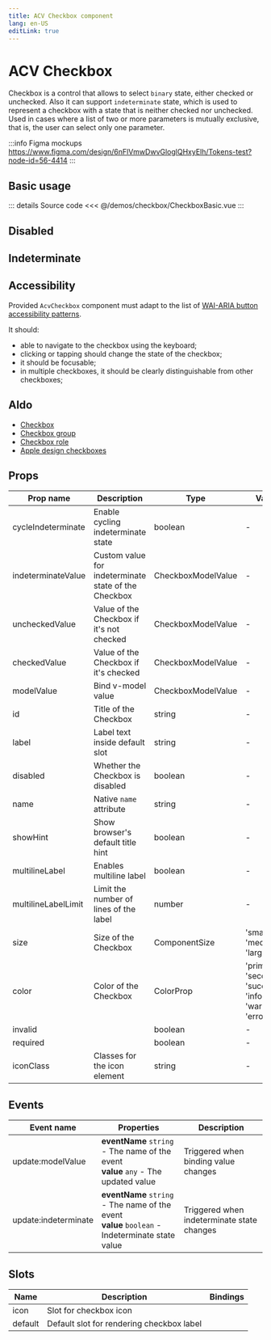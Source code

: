 ```yaml
---
title: ACV Checkbox component
lang: en-US
editLink: true
---
```


# ACV Checkbox

Checkbox is a control that allows to select `binary` state, either checked or unchecked.
Also it can support `indeterminate` state, which is used to represent a checkbox with a state that is neither checked nor unchecked.
Used in cases where a list of two or more parameters is mutually exclusive,
that is, the user can select only one parameter.

:::info Figma mockups
https://www.figma.com/design/6nFlVmwDwvGloglQHxyElh/Tokens-test?node-id=56-4414
:::

## Basic usage

<CheckboxBasic />

::: details Source code
<<< @/demos/checkbox/CheckboxBasic.vue
:::

## Disabled

<CheckboxDisabled />

## Indeterminate

<CheckboxIndeterminate />

## Accessibility

Provided `AcvCheckbox` component must adapt to the list of
[WAI-ARIA button accessibility patterns](https://www.w3.org/WAI/ARIA/apg/patterns/checkbox/).

It should:

- able to navigate to the checkbox using the keyboard;
- clicking or tapping should change the state of the checkbox;
- it should be focusable;
- in multiple checkboxes, it should be clearly distinguishable from other checkboxes;

## Aldo

- [Checkbox](https://www.w3.org/TR/wai-aria-practices-1.1/examples/checkbox/checkbox-1/checkbox-1.html)
- [Checkbox group](https://www.w3.org/TR/wai-aria-practices-1.1/examples/checkbox/checkbox-2/checkbox-2.html)
- [Checkbox role](https://developer.mozilla.org/en-US/docs/Web/Accessibility/ARIA/Roles/checkbox_role)
- [Apple design checkboxes](https://developer.apple.com/design/human-interface-guidelines/macos/buttons/checkboxes/)

## Props

| Prop name           | Description                                          | Type               | Values                                                        | Default   |
| ------------------- | ---------------------------------------------------- | ------------------ | ------------------------------------------------------------- | --------- |
| cycleIndeterminate  | Enable cycling indeterminate state                   | boolean            | -                                                             |           |
| indeterminateValue  | Custom value for indeterminate state of the Checkbox | CheckboxModelValue | -                                                             | null      |
| uncheckedValue      | Value of the Checkbox if it's not checked            | CheckboxModelValue | -                                                             | false     |
| checkedValue        | Value of the Checkbox if it's checked                | CheckboxModelValue | -                                                             | true      |
| modelValue          | Bind v-model value                                   | CheckboxModelValue | -                                                             |           |
| id                  | Title of the Checkbox                                | string             | -                                                             |           |
| label               | Label text inside default slot                       | string             | -                                                             |           |
| disabled            | Whether the Checkbox is disabled                     | boolean            | -                                                             | false     |
| name                | Native `name` attribute                              | string             | -                                                             |           |
| showHint            | Show browser's default title hint                    | boolean            | -                                                             | false     |
| multilineLabel      | Enables multiline label                              | boolean            | -                                                             | false     |
| multilineLabelLimit | Limit the number of lines of the label               | number             | -                                                             |           |
| size                | Size of the Checkbox                                 | ComponentSize      | 'small', 'medium', 'large'                                    | 'medium'  |
| color               | Color of the Checkbox                                | ColorProp          | 'primary', 'secondary', 'success', 'info', 'warning', 'error' | 'primary' |
| invalid             |                                                      | boolean            | -                                                             |           |
| required            |                                                      | boolean            | -                                                             |           |
| iconClass           | Classes for the icon element                         | string             | -                                                             |           |

## Events

| Event name           | Properties                                                                                         | Description                                |
| -------------------- | -------------------------------------------------------------------------------------------------- | ------------------------------------------ |
| update:modelValue    | **eventName** `string` - The name of the event<br/>**value** `any` - The updated value             | Triggered when binding value changes       |
| update:indeterminate | **eventName** `string` - The name of the event<br/>**value** `boolean` - Indeterminate state value | Triggered when indeterminate state changes |

## Slots

| Name    | Description                               | Bindings |
| ------- | ----------------------------------------- | -------- |
| icon    | Slot for checkbox icon                    |          |
| default | Default slot for rendering checkbox label |          |
